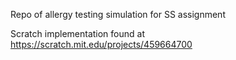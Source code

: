 Repo of allergy testing simulation for SS assignment

Scratch implementation found at https://scratch.mit.edu/projects/459664700
